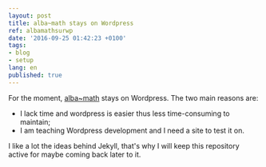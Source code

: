 ```yaml
---
layout: post
title: alba~math stays on Wordpress
ref: albamathsurwp
date: '2016-09-25 01:42:23 +0100'
tags:
- blog
- setup
lang: en
published: true
---
```


For the moment, [alba~math](http://albamath.com) stays on Wordpress.
The two main reasons are:

  *  I lack time and wordpress is easier thus less time-consuming to maintain;
  *  I am teaching Wordpress development and I need a site to test it on.

I like a lot the ideas behind Jekyll, that's why I will keep this repository active for maybe coming back later to it.
